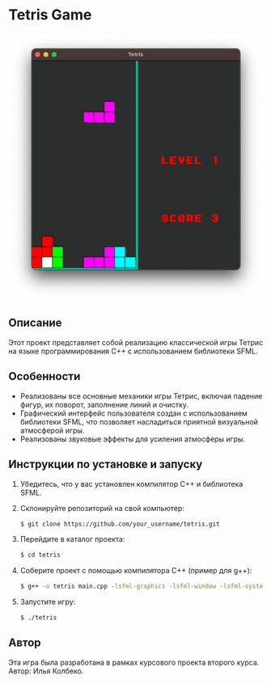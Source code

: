 # Tetris Game

![Тетрис](screen.png)

## Описание

Этот проект представляет собой реализацию классической игры Тетрис на языке программирования C++ с использованием библиотеки SFML.

## Особенности

- Реализованы все основные механики игры Тетрис, включая падение фигур, их поворот, заполнение линий и очистку.
- Графический интерфейс пользователя создан с использованием библиотеки SFML, что позволяет насладиться приятной визуальной атмосферой игры.
- Реализованы звуковые эффекты для усиления атмосферы игры.

## Инструкции по установке и запуску

1. Убедитесь, что у вас установлен компилятор C++ и библиотека SFML.
2. Склонируйте репозиторий на свой компьютер:
   
   ```bash
   $ git clone https://github.com/your_username/tetris.git
   ```
3. Перейдите в каталог проекта:
   
   ```bash
   $ cd tetris
   ```
4. Соберите проект с помощью компилятора C++ (пример для g++):
   
   ```bash
   $ g++ -o tetris main.cpp -lsfml-graphics -lsfml-window -lsfml-system
   ```
5. Запустите игру:
   
   ```bash
   $ ./tetris
   ```

## Автор

Эта игра была разработана в рамках курсового проекта второго курса. Автор: Илья Колбеко.